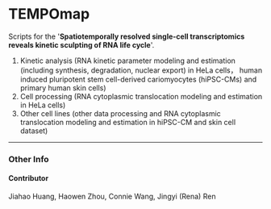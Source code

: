 # TEMPOmap

Scripts for the '**Spatiotemporally resolved single-cell transcriptomics reveals kinetic sculpting of RNA life cycle**'. 

1. Kinetic analysis (RNA kinetic parameter modeling and estimation (including synthesis, degradation, nuclear export) in HeLa cells， human induced pluripotent stem cell-derived cariomyocytes (hiPSC-CMs) and primary human skin cells)
2. Cell processing (RNA cytoplasmic translocation modeling and estimation in HeLa cells)
3. Other cell lines (other data processing and RNA cytoplasmic translocation modeling and estimation in hiPSC-CM and skin cell dataset)


***


### Other Info

#### Contributor

Jiahao Huang, Haowen Zhou, Connie Wang, Jingyi (Rena) Ren
